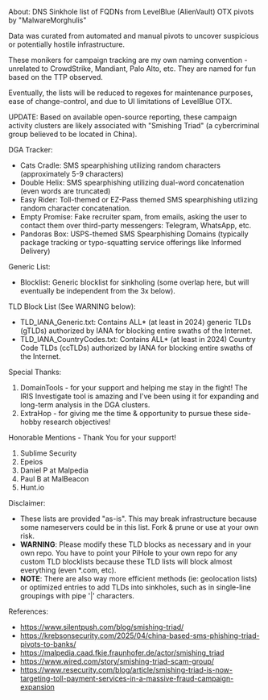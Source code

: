 About:
DNS Sinkhole list of FQDNs from LevelBlue (AlienVault) OTX pivots by "MalwareMorghulis"

Data was curated from automated and manual pivots to uncover suspicious or potentially hostile infrastructure.

These monikers for campaign tracking are my own naming convention - unrelated to CrowdStrike, Mandiant, Palo Alto, etc. They are named for fun based on the TTP observed.

Eventually, the lists will be reduced to regexes for maintenance purposes, ease of change-control, and due to UI limitations of LevelBlue OTX.

UPDATE: Based on available open-source reporting, these campaign activity clusters are likely associated with "Smishing Triad" (a cybercriminal group believed to be located in China).

DGA Tracker:
- Cats Cradle: SMS spearphishing utilizing random characters (approximately 5-9 characters)
- Double Helix: SMS spearphishing utilizing dual-word concatenation (even words are truncated)
- Easy Rider: Toll-themed or EZ-Pass themed SMS spearphishing utlizing random character concatenation.
- Empty Promise: Fake recruiter spam, from emails, asking the user to contact them over third-party messengers: Telegram, WhatsApp, etc.
- Pandoras Box: USPS-themed SMS Spearphishing Domains (typically package tracking or typo-squatting service offerings like Informed Delivery)

Generic List:
- Blocklist: Generic blocklist for sinkholing (some overlap here, but will eventually be independent from the 3x below).

TLD Block List (See WARNING below):
- TLD_IANA_Generic.txt: Contains ALL* (at least in 2024) generic TLDs (gTLDs) authorized by IANA for blocking entire swaths of the Internet.
- TLD_IANA_CountryCodes.txt: Contains ALL* (at least in 2024) Country Code TLDs (ccTLDs) authorized by IANA for blocking entire swaths of the Internet.

Special Thanks:
1) DomainTools - for your support and helping me stay in the fight! The IRIS Investigate tool is amazing and I've been using it for expanding and long-term analysis in the DGA clusters.
2) ExtraHop - for giving me the time & opportunity to pursue these side-hobby research objectives!

Honorable Mentions - Thank You for your support!
1) Sublime Security
2) Epeios
3) Daniel P at Malpedia
4) Paul B at MalBeacon
5) Hunt.io

Disclaimer:
- These lists are provided "as-is". This may break infrastructure because some nameservers could be in this list. Fork & prune or use at your own risk.
- **WARNING**: Please modify these TLD blocks as necessary and in your own repo. You have to point your PiHole to your own repo for any custom TLD blocklists because these TLD lists will block almost everything (even *.com, etc).
- **NOTE**: There are also way more efficient methods (ie: geolocation lists) or optimized entries to add TLDs into sinkholes, such as in single-line groupings with pipe '|' characters.

References:
- https://www.silentpush.com/blog/smishing-triad/
- https://krebsonsecurity.com/2025/04/china-based-sms-phishing-triad-pivots-to-banks/
- https://malpedia.caad.fkie.fraunhofer.de/actor/smishing_triad
- https://www.wired.com/story/smishing-triad-scam-group/
- https://www.resecurity.com/blog/article/smishing-triad-is-now-targeting-toll-payment-services-in-a-massive-fraud-campaign-expansion
